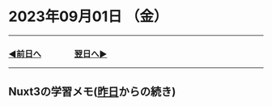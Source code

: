 # 2023年09月01日 （金）

---

### [◀️前日へ](https://github.com/yuasys/chatty-journal/blob/main/2023/08/2023-08-31.md)&emsp;&emsp;&emsp;&emsp;[翌日へ▶️](https://github.com/yuasys/chatty-journal/blob/main/2023/08/2023-08-31.md)

---

## Nuxt3の学習メモ([昨日](https://github.com/yuasys/chatty-journal/blob/main/2023/08/2023-08-31.md)からの続き)
